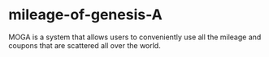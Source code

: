 # mileage-of-genesis-A
MOGA is a system that allows users to conveniently use all the mileage and coupons that are scattered all over the world.
